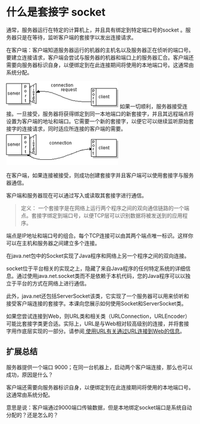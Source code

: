 # 什么是套接字 socket
通常，服务器运行在特定的计算机上，并且具有绑定到特定端口号的socket 。服务器只是在等待，监听客户端的套接字以发出连接请求。

在客户端：客户端知道服务器运行的机器的主机名以及服务器正在侦听的端口号。要建立连接请求，客户端会尝试与服务器的机器和端口上的服务器汇合。客户端还需要向服务器标识自身，以便绑定到在此连接期间将使用的本地端口号。这通常由系统分配。

![](./assets/5connect.gif)
如果一切顺利，服务器接受连接。一旦接受，服务器将获得绑定到同一本地端口的新套接字，并且其远程端点将设置为客户端的地址和端口。它需要一个新的套接字，以便它可以继续监听原始套接字的连接请求，同时适应所连接的客户端的需要。
![](./assets/6connect.gif)

在客户端，如果连接被接受，则成功创建套接字并且客户端可以使用套接字与服务器通信。

客户端和服务器现在可以通过写入或读取其套接字进行通信。


> 定义：
一个套接字是在网络上运行两个程序之间的双向通信链路的一个端点。套接字绑定到端口号，以便TCP层可以识别数据将被发送到的应用程序。

端点是IP地址和端口号的组合。每个TCP连接可以由其两个端点唯一标识。这样你可以在主机和服务器之间建立多个连接。

在java.net包中的Socket实现了Java程序和网络上另一个程序之间的双向连接。

socket位于平台相关的实现之上，隐藏了来自Java程序的任何特定系统的详细信息。通过使用java.net.socket类而不是依赖于本机代码，您的Java程序可以以独立于平台的方式在网络上进行通信。

此外，java.net还包括ServerSocket该类，它实现了一个服务器可以用来侦听和接受客户端连接的套接字。本课向您展示如何使用Socket和ServerSocket类。


如果您尝试连接到Web，则URL类和相关类（URLConnection，URLEncoder）可能比套接字类更合适。实际上，URL是与Web相对较高级别的连接，并将套接字用作底层实现的一部分。请参阅[ 使用URL有关通过URL连接到Web的信息](/content/networking/urls/index.md)。

## 扩展总结

服务器提供一个端口 9000；在同一台机器上，启动两个客户端连接，那么也可以成功，原因是什么？

客户端还需要向服务器标识自身，以便绑定到在此连接期间将使用的本地端口号。这通常由系统分配。

意思是说：客户端通过9000端口传输数据，但是本地绑定socket端口是系统自动分配的？还是怎么的？
